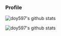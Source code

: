 ### Profile
	
![doy597's github stats](https://github-readme-stats.vercel.app/api?username=doy597&show_icons=true&theme=radical&count_private=true)

<!--使用言語-->
![doy597's github stats](https://github-readme-stats.vercel.app/api/top-langs/?username=doy597&show_icons=true&theme=radical&layout=compact)

<!--
**doy597/doy597** is a ✨ _special_ ✨ repository because its `README.md` (this file) appears on your GitHub profile.

Here are some ideas to get you started:

- 🔭 I’m currently working on ...
- 🌱 I’m currently learning ...
- 👯 I’m looking to collaborate on ...
- 🤔 I’m looking for help with ...
- 💬 Ask me about ...
- 📫 How to reach me: ...
- 😄 Pronouns: ...
- ⚡ Fun fact: ...
-->

